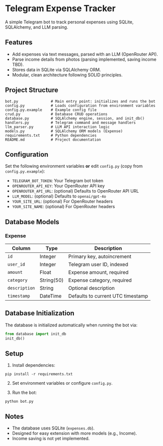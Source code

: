 # Telegram Expense Tracker

A simple Telegram bot to track personal expenses using SQLite, SQLAlchemy, and LLM parsing.

## Features

- Add expenses via text messages, parsed with an LLM (OpenRouter API).
- Parse income details from photos (parsing implemented, saving income TBD).
- Stores data in SQLite via SQLAlchemy ORM.
- Modular, clean architecture following SOLID principles.

## Project Structure

```
bot.py               # Main entry point: initializes and runs the bot
config.py            # Loads configuration from environment variables
config.py.example    # Example config file
crud.py              # Database CRUD operations
database.py          # SQLAlchemy engine, session, and init_db()
handlers.py          # Telegram command and message handlers
llm_parser.py        # LLM API interaction logic
models.py            # SQLAlchemy ORM models (Expense)
requirements.txt     # Python dependencies
README.md            # Project documentation
```

## Configuration

Set the following environment variables **or** edit `config.py` (copy from `config.py.example`):

- `TELEGRAM_BOT_TOKEN`: Your Telegram bot token
- `OPENROUTER_API_KEY`: Your OpenRouter API key
- `OPENROUTER_API_URL`: (optional) Defaults to OpenRouter API URL
- `LLM_MODEL`: (optional) Defaults to `openai/gpt-4o`
- `YOUR_SITE_URL`: (optional) For OpenRouter headers
- `YOUR_SITE_NAME`: (optional) For OpenRouter headers

## Database Models

### Expense

| Column        | Type        | Description                               |
|---------------|-------------|-------------------------------------------|
| `id`          | Integer     | Primary key, autoincrement                |
| `user_id`     | Integer     | Telegram user ID, indexed                 |
| `amount`      | Float       | Expense amount, required                  |
| `category`    | String(50)  | Expense category, required                |
| `description` | String      | Optional description                      |
| `timestamp`   | DateTime    | Defaults to current UTC timestamp         |

## Database Initialization

The database is initialized automatically when running the bot via:

```python
from database import init_db
init_db()
```

## Setup

1. Install dependencies:

```
pip install -r requirements.txt
```

2. Set environment variables or configure `config.py`.

3. Run the bot:

```
python bot.py
```

## Notes

- The database uses SQLite (`expenses.db`).
- Designed for easy extension with more models (e.g., Income).
- Income saving is not yet implemented.